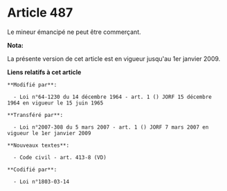 # Article 487

Le mineur émancipé ne peut être commerçant.

**Nota:**

La présente version de cet article est en vigueur jusqu'au 1er janvier 2009.

**Liens relatifs à cet article**

	**Modifié par**:

	  - Loi n°64-1230 du 14 décembre 1964 - art. 1 () JORF 15 décembre 1964 en vigueur le 15 juin 1965

	**Transféré par**:

	  - Loi n°2007-308 du 5 mars 2007 - art. 1 () JORF 7 mars 2007 en vigueur le 1er janvier 2009

	**Nouveaux textes**:

	  - Code civil - art. 413-8 (VD)

	**Codifié par**:

	  - Loi n°1803-03-14
